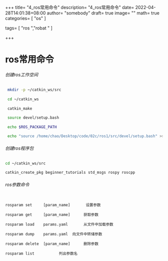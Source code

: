 +++
title= "4_ros常用命令"
description= "4_ros常用命令"
date= 2022-04-28T14:01:38+08:00
author= "somebody"
draft= true
image= "" 
math= true
categories= [
    "os"
]

tags=  [
    "ros ","robat "
]

+++

# ros常用命令



###### 创建ros工作空间

~~~bash
 mkdir -p ~/catkin_ws/src
 
 cd ~/catkin_ws
 
 catkin_make

 source devel/setup.bash
 
 echo $ROS_PACKAGE_PATH
 
 echo "source /home/chao/Desktop/code/02c/ros1/src/devel/setup.bash" >> ~/.bashrc 
~~~

###### 创建ros程序包

~~~bash
cd ~/catkin_ws/src

catkin_create_pkg beginner_tutorials std_msgs rospy roscpp
~~~

###### ros参数命令

~~~shell

rosparam set     [param_name]       设置参数

rosparam get     [param_name]      获取参数

rosparam load    params.yaml       从文件中加载参数

rosparam dump 	 params.yaml  向文件中转储参数

rosparam delete  [param_name]      删除参数

rosparam list           列出参数名
~~~





